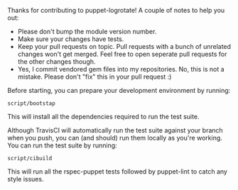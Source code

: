 Thanks for contributing to puppet-logrotate! A couple of notes to help you out:

 * Please don't bump the module version number.
 * Make sure your changes have tests.
 * Keep your pull requests on topic. Pull requests with a bunch of unrelated
   changes won't get merged. Feel free to open seperate pull requests for the
   other changes though.
 * Yes, I commit vendored gem files into my repositories. No, this is not
   a mistake. Please don't "fix" this in your pull request :)

Before starting, you can prepare your development environment by running:

```
script/bootstap
```

This will install all the dependencies required to run the test suite.

Although TravisCI will automatically run the test suite against your branch
when you push, you can (and should) run them locally as you're working. You can
run the test suite by running:

```
script/cibuild
```

This will run all the rspec-puppet tests followed by puppet-lint to catch any
style issues.
